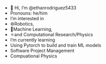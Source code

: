 - 👋 Hi, I’m @ethanrodriguez5433
-   Pronouns: he/him
- I’m interested in
-   ⚙️Robotics,
-   🤖Machine Learning,
-   ⚛️and Computational Research/Physics
- I’m currently learning
-   Using Pytorch to build and train ML models
-   Software Project Management
-   Compuational Physics


<!---
ethanrodriguez5433/ethanrodriguez5433 is a ✨ special ✨ repository because its `README.md` (this file) appears on your GitHub profile.
You can click the Preview link to take a look at your changes.
--->
